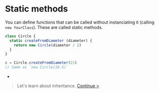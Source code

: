 # Static methods

You can define functions that can be called without instanciating it (calling `new YourClass`). These are called static methods.

```js
class Circle {
  static createFromDiameter (diameter) {
    return new Circle(diameter / 2)
  }
}

c = Circle.createFromDiameter(21)
// Same as `new Circle(10.5)`
```

-

> Let's learn about inheritance. [Continue >](inheritance.md)
